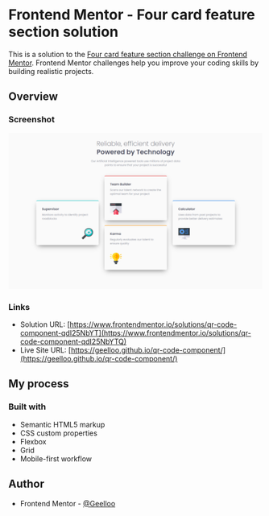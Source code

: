 # Frontend Mentor - Four card feature section solution

This is a solution to the [Four card feature section challenge on Frontend Mentor](https://www.frontendmentor.io/challenges/four-card-feature-section-weK1eFYK). Frontend Mentor challenges help you improve your coding skills by building realistic projects.

## Overview

### Screenshot

![](./screenshot.png)

### Links

- Solution URL: [https://www.frontendmentor.io/solutions/qr-code-component-qdI25NbYT](https://www.frontendmentor.io/solutions/qr-code-component-qdI25NbYTQ)
- Live Site URL: [https://geelloo.github.io/qr-code-component/](https://geelloo.github.io/qr-code-component/)

## My process

### Built with

- Semantic HTML5 markup
- CSS custom properties
- Flexbox
- Grid
- Mobile-first workflow

## Author

- Frontend Mentor - [@Geelloo](https://www.frontendmentor.io/profile/Geelloo)
